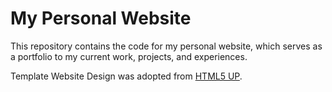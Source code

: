 # My Personal Website

This repository contains the code for my personal website, which serves as a portfolio to my current work, projects, and experiences.

Template Website Design was adopted from [HTML5 UP](href="https://html5up.net).


<!-- ![Website](images/banner.jpg) -->
